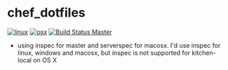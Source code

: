 # chef_dotfiles

[![linux](http://img.shields.io/travis/TaylorMonacelli/chef_dotfiles/master.svg?label=linux&style=flat-square)][linux]
[![osx](http://img.shields.io/travis/TaylorMonacelli/chef_dotfiles/macosx.svg?label=macosx&style=flat-square)][osx]
[![Build Status Master](https://ci.appveyor.com/api/projects/status/github/TaylorMonacelli/chef_dotfiles?branch=master&svg=true&passingText=master%20-%20Ok&pendingText=master%20-%20Pending&failingText=master%20-%20Failing)](https://ci.appveyor.com/project/TaylorMonacelli/chef-dotfiles)

[linux]: https://travis-ci.org/TaylorMonacelli/chef_dotfiles/branches
[osx]: https://travis-ci.org/TaylorMonacelli/chef_dotfiles/branches
[win]: https://ci.appveyor.com/project/TaylorMonacelli/chef-dotfiles

* using inspec for master and serverspec for macosx.  I'd use inspec for linux, windows and macosx, but inspec is not supported for kitchen-local on OS X
